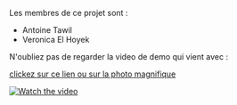 Les membres de ce projet sont :
- Antoine Tawil
- Veronica El Hoyek


N'oubliez pas de regarder la video de demo qui vient avec :

[clickez sur ce lien ou sur la photo magnifique](https://youtu.be/lEiZUbjxfNY)

[![Watch the video](https://img.youtube.com/vi/lEiZUbjxfNY/maxresdefault.jpg)](https://youtu.be/lEiZUbjxfNY)
